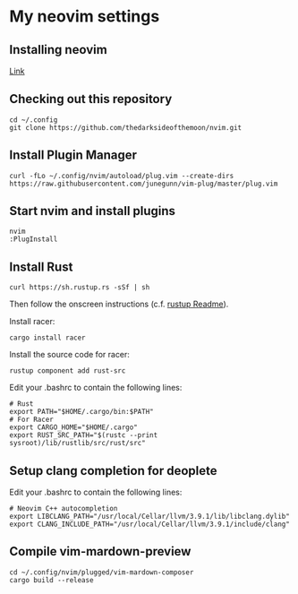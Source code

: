 # My neovim settings

## Installing neovim
[Link](https://github.com/neovim/neovim/wiki/Installing-Neovim)

## Checking out this repository

    cd ~/.config
    git clone https://github.com/thedarksideofthemoon/nvim.git

## Install Plugin Manager

    curl -fLo ~/.config/nvim/autoload/plug.vim --create-dirs https://raw.githubusercontent.com/junegunn/vim-plug/master/plug.vim

## Start nvim and install plugins

    nvim
    :PlugInstall

## Install Rust

    curl https://sh.rustup.rs -sSf | sh

Then follow the onscreen instructions (c.f. [rustup Readme](https://github.com/rust-lang-nursery/rustup.rs)).

Install racer:
    
    cargo install racer

Install the source code for racer:

    rustup component add rust-src

Edit your .bashrc to contain the following lines:

    # Rust
    export PATH="$HOME/.cargo/bin:$PATH"
    # For Racer
    export CARGO_HOME="$HOME/.cargo"
    export RUST_SRC_PATH="$(rustc --print sysroot)/lib/rustlib/src/rust/src"

## Setup clang completion for deoplete

Edit your .bashrc to contain the following lines:

    # Neovim C++ autocompletion
    export LIBCLANG_PATH="/usr/local/Cellar/llvm/3.9.1/lib/libclang.dylib"
    export CLANG_INCLUDE_PATH="/usr/local/Cellar/llvm/3.9.1/include/clang"

## Compile vim-mardown-preview

    cd ~/.config/nvim/plugged/vim-mardown-composer
    cargo build --release
